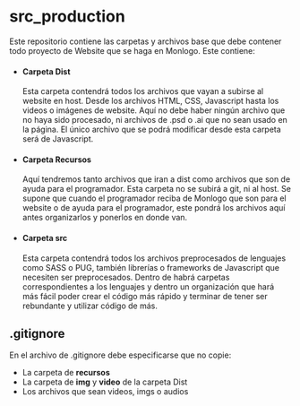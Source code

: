 # src_production

Este repositorio contiene las carpetas y archivos base que debe contener todo proyecto de Website que se haga en Monlogo. Este contiene:
+ #### Carpeta Dist 
  Esta carpeta contendrá todos los archivos que vayan a subirse al website en host. Desde los archivos HTML, CSS, Javascript hasta los videos o imágenes de website. Aquí no debe haber ningún archivo que no haya sido procesado, ni archivos de .psd o .ai que no sean usado en la página. El único archivo que se podrá modificar desde esta carpeta será de Javascript.
+ #### Carpeta Recursos 
  Aquí tendremos tanto archivos que iran a dist como archivos que son de ayuda para el programador. Esta carpeta no se subirá a git, ni al host. Se supone que cuando el programador reciba de Monlogo que son para el website o de ayuda para el programador, este pondrá los archivos aquí antes organizarlos y ponerlos en donde van.
+ #### Carpeta src
  Esta carpeta contendrá todos los archivos preprocesados de lenguajes como SASS o PUG, también librerías o frameworks de Javascript que necesiten ser preprocesados. Dentro de habrá carpetas correspondientes a los lenguajes y dentro un organización que hará más fácil poder crear el código más rápido y terminar de tener ser rebundante y utilizar código de más.
  
## .gitignore
En el archivo de .gitignore debe especificarse que no copie:
+ La carpeta de **recursos**
+ La carpeta de **img** y **video** de la carpeta Dist
+ Los archivos que sean videos, imgs o audios

